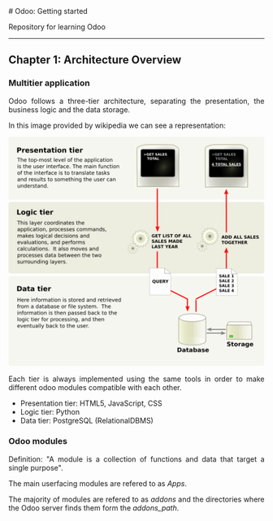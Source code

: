 <div align="justify">
# Odoo: Getting started

Repository for learning Odoo

---

## Chapter 1: Architecture Overview
### Multitier application

Odoo follows a three-tier architecture, separating the presentation, the business logic and the data storage. 

In this image provided by wikipedia we can see a representation: 

<img src="img/three_tier.svg">

Each tier is always implemented using the same tools in order to make different odoo modules compatible with each other. 

* Presentation tier: HTML5, JavaScript, CSS
* Logic tier: Python
* Data tier: PostgreSQL (RelationalDBMS)

### Odoo modules

Definition: "A module is a collection of functions and data that target a single purpose".

The main userfacing modules are refered to as *Apps*.

The majority of modules are refered to as *addons*
and the directories where the Odoo server finds them form the *addons_path*. 

</div>

